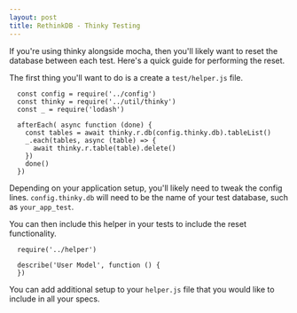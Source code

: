 ```yaml
---
layout: post
title: RethinkDB - Thinky Testing
---
```

If you're using thinky alongside mocha, then you'll likely want to reset the
database between each test. Here's a quick guide for performing the reset.

The first thing you'll want to do is a create a `test/helper.js` file.

~~~
  const config = require('../config')
  const thinky = require('../util/thinky')
  const _ = require('lodash')

  afterEach( async function (done) {
    const tables = await thinky.r.db(config.thinky.db).tableList()
    _.each(tables, async (table) => {
      await thinky.r.table(table).delete()
    })
    done()
  })
~~~

Depending on your application setup, you'll likely need to tweak the config
lines. `config.thinky.db` will need to be the name of your test database, such
as `your_app_test`.

You can then include this helper in your tests to include the reset
functionality.

~~~
  require('../helper')

  describe('User Model', function () {
  })
~~~

You can add additional setup to your `helper.js` file that you would like to
include in all your specs.
